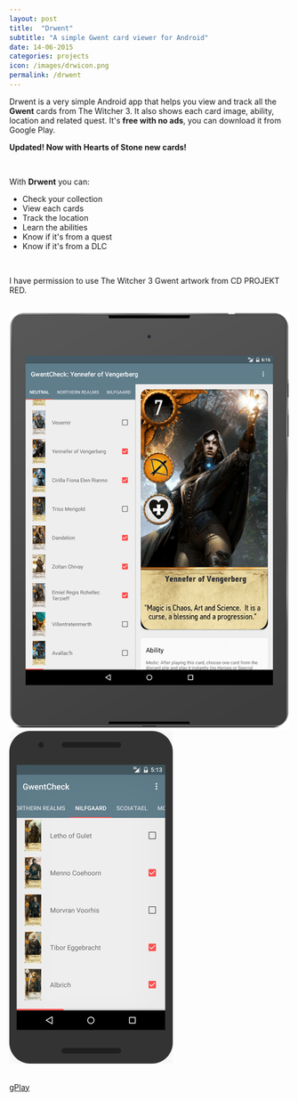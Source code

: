 ```yaml
---
layout: post
title:  "Drwent"
subtitle: "A simple Gwent card viewer for Android"
date: 14-06-2015
categories: projects
icon: /images/drwicon.png
permalink: /drwent
---
```


Drwent is a very simple Android app that helps you view and track all the **Gwent** cards from The Witcher 3. It also shows each card image, ability, location and related quest.
It's **free with no ads**, you can download it from Google Play.

**Updated! Now with Hearts of Stone new cards!**


<br>

With **Drwent** you can:

* Check your collection
* View each cards
* Track the location
* Learn the abilities
* Know if it's from a quest
* Know if it's from a DLC

<br>

I have permission to use The Witcher 3 Gwent artwork from CD PROJEKT RED.



<br>

<div class="row">
    <div class="col l3 offset-l3 m4 offset-m2 s4 offset-s2">
        <img class="responsive-img materialboxed" src="/images/drw1.png">
    </div>
    <div class="col l3 m4 s4">
        <img class="responsive-img materialboxed" src="/images/drw2.png">
    </div>
</div>

<br>


<a class="waves-effect waves-light btn postbuttoncolor" target="_blank" href="https://play.google.com/store/apps/details?id=com.krovs.gwentcheck"><i class="fa fa-android"> </i> gPlay</a>
